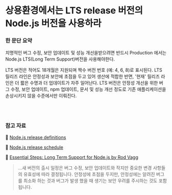 # 상용환경에서는 LTS release 버전의  Node.js 버전을 사용하라

### 한 문단 요약

치명적인 버그 수정, 보안 업데이트 및 성능 개선을받으려면 반드시 Production 에서는 Node.js LTS(Long Term Support)버전을 사용해야한다.

LTS 버전은 적어도 18개월은 지원되며 짝수 버전 번호 (예: 4, 6, 8)로 표시된다. LTS 릴리즈 라인은 안정성과 보안에 초점을 두고 있어 생산에 적합한 반면, '현재' 릴리즈 라인은 더 짧은 수명과 더 업데이트가 자주 일어난다. LTS 버전은 안정성 개선을 위한 버그 수정, 보안 업데이트, npm 업데이트, 문서 및 성능 개선 정도로 기존 애플리케이션을 손상시키지 않을 수준에서만 이뤄진다.

<br/><br/>

### 참고 자료

🔗 [Node.js release definitions](https://nodejs.org/en/about/releases/)

🔗 [Node.js release schedule](https://github.com/nodejs/Release)

🔗 [Essential Steps: Long Term Support for Node.js by Rod Vagg](https://medium.com/@nodesource/essential-steps-long-term-support-for-node-js-8ecf7514dbd)
> ...새 버전의 출시 일정은 버그 수정, 보안 업데이트와 작지만 중요한 변경 사항들의 유효성에 따라 결정됩니다. 안정성에 초점을 두지만, 안정성에는 알려진 버그를 최소화 하는 것과 버그가 발생 했을 때 생기는 보안 우려를 주시하는 것도 포함됩니다.

<br/><br/>
